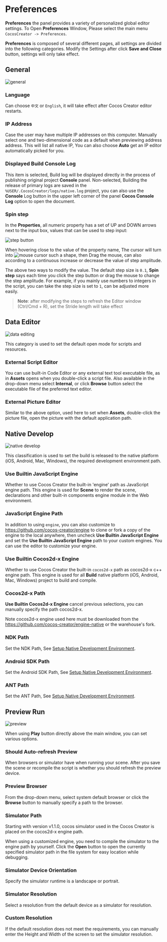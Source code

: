 # Preferences

**Preferences** the panel provides a variety of personalized global editor settings. To Open **Preferences** Window, Please select the main menu `CocosCreator -> Preferences`.

**Preferences** is composed of several different pages, all settings are divided into the following categories. Modify the Settings after click **Save and Close** button, settings will only take effect.

## General

![general](preferences/general.png)

### Language

Can choose `中文` or `English`, it will take effect after Cocos Creator editor restarts.

### IP Address

Case the user may have multiple IP addresses on this computer. Manually select one and two-dimensional code as a default when previewing address address. This will list all native IP, You can also choose **Auto** get an IP editor automatically picked for you.

### Displayed Build Console Log

This item is selected, Build log will be displayed directly in the process of publishing original project **Console** panel. Non-selected, Building the release of primary logs are saved in the `%USER/.CocosCreator/logs/native.log` project, you can also use the **Console** Log button in the upper left corner of the panel **Cocos Console Log** option to open the document.

### Spin step

In the **Properties**, all numeric property has a set of UP and DOWN arrows next to the input box, values that can be used to step input:

![step button](preferences/step-button.jpg)

When hovering close to the value of the property name, The cursor will turn into ![mouse cursor](preferences/mouse-cursor.jpg) such a shape, then Drag the mouse, can also according to a continuous increase or decrease the value of step amplitude.

The above two ways to modify the value. The default step size is `0.1`, **Spin step** says each time you click the step button or drag the mouse to change the step amplitude. For example, if you mainly use numbers to integers in the script, you can take the step size is set to `1`, can be adjusted more easily.

> **Note**: after modifying the steps to refresh the Editor window (Ctrl/Cmd + R), set the Stride length will take effect

## Data Editor

![data editing](preferences/data-editing.png)

This category is used to set the default open mode for scripts and resources.

### <a name="script-editor"></a>External Script Editor

You can use built-in Code Editor or any external text tool executable file, as in **Assets** opens when you double-click a script file. Also available in the drop-down menu select **Internal**, or click **Browse** button select the executable file of the preferred text editor.

### External Picture Editor

Similar to the above option, used here to set when **Assets**, double-click the picture file, open the picture with the default application path.

## Native Develop

![native develop](preferences/native-develop.png)

This classification is used to set the build is released to the native platform (iOS, Android, Mac, Windows),
the required development environment path.

### Use Builtin JavaScript Engine

Whether to use Cocos Creator the built-in 'engine' path as JavaScript engine path. This engine is used for **Scene** to render the scene, declarations and other built-in components engine module in the Web environment.

### JavaScript Engine Path

In addition to using `engine`, you can also customize to <https://github.com/cocos-creator/engine> to clone or fork a copy of the engine to the local anywhere, then uncheck **Use Builtin JavaScript Engine** and set the **Use Builtin JavaScript Engine** path to your custom engines. You can use the editor to customize your engine.

### Use Builtin Cocos2d-x Engine

Whether to use Cocos Creator the built-in `cocos2d-x` path as cocos2d-x c++ engine path. This engine is used for all **Build** native platform (iOS, Android, Mac, Windows) project to build and compile.

### Cocos2d-x Path

**Use Builtin Cocos2d-x Engine** cancel previous selections, you can manually specify the path cocos2d-x.

Note cocos2d-x engine used here must be downloaded from the <https://github.com/cocos-creator/engine-native> or the warehouse's fork.

### NDK Path

Set the NDK Path, See [Setup Native Development Environment](../../../publish/setup-native-development.md).

### Android SDK Path

Set the Android SDK Path, See [Setup Native Development Environment](../../../publish/setup-native-development.md).

### ANT Path

Set the ANT Path, See [Setup Native Development Environment](../../../publish/setup-native-development.md).

## Preview Run

![preview](preferences/preview.png)

When using **Play** button directly above the main window, you can set various options.

### Should Auto-refresh Preview

When browsers or simulator have when running your scene. After you save the scene or recompile the script is whether you should refresh the preview device.

### Preview Browser

From the drop-down menu, select system default browser or click the **Browse** button to manually specify a path to the browser.

### Simulator Path

Starting with version v1.1.0, cocos simulator used in the Cocos Creator is placed on the cocos2d-x engine path.

When using a customized engine, you need to compile the simulator to the engine path by yourself. Click the **Open** button to open the currently specified simulator path in the file system for easy location while debugging.

### Simulator Device Orientation

Specify the simulator runtime is a landscape or portrait.

### Simulator Resolution

Select a resolution from the default device as a simulator for resolution.

### Custom Resolution

If the default resolution does not meet the requirements, you can manually enter the Height and Width of the screen to set the simulator resolution.
